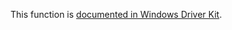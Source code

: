 This function is [documented in Windows Driver Kit](https://learn.microsoft.com/en-us/windows-hardware/drivers/ddi/ntifs/nf-ntifs-rtlispartialplaceholderfileinfo).
